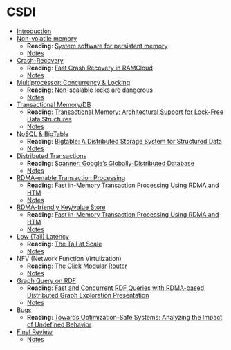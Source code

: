 # CSDI

* [Introduction](slides/lec1-intro&8-important-problems.pdf)
* [Non-volatile memory](slides/lec2-NVM.pdf)
  * **Reading**:  [System software for persistent memory](http://delivery.acm.org/10.1145/2600000/2592814/a15-dulloor.pdf?ip=202.120.40.86&id=2592814&acc=ACTIVE%20SERVICE&key=BF85BBA5741FDC6E%2E17676C47DFB149BF%2E4D4702B0C3E38B35%2E4D4702B0C3E38B35&__acm__=1559269462_5c2491574f8858e1e91f7557f2c91751)
  * [Notes](notes/nvm.md)
* [Crash-Recovery](slides/lec3-RAMCloud.pdf)
  * **Reading**: [Fast Crash Recovery in RAMCloud](http://www.scs.stanford.edu/~rumble/papers/ramcloud_sosp2011.pdf)
  * [Notes](notes/ramcloud.md)
* [Multiprocessor: Concurrency & Locking](slides/lec4-multiprocessor-scalability.pdf)
  * **Reading**: [Non-scalable locks are dangerous](https://people.csail.mit.edu/nickolai/papers/boyd-wickizer-locks.pdf)
  * [Notes](notes/scalable-locking.md)
* [Transactional Memory/DB](slides/lec5-transactional-memory.pdf)
  * **Reading**: [Transactional Memory: Architectural Support for Lock-Free Data Structures](http://cs.brown.edu/~mph/HerlihyM93/herlihy93transactional.pdf)
  * [Notes](notes/transaction-memory.md)
* [NoSQL & BigTable](slides/lec6-NoSQL-Distributed-Systems.pdf)
  * **Reading**: [Bigtable: A Distributed Storage System for Structured Data](https://static.googleusercontent.com/media/research.google.com/zh-CN//archive/bigtable-osdi06.pdf)
  * [Notes](notes/nosql.md)
* [Distributed Transactions](slides/lec8-dtx.pdf)
  * **Reading**: [Spanner: Google’s Globally-Distributed Database](https://www.usenix.org/system/files/conference/osdi12/osdi12-final-16.pdf)
  * [Notes](notes/dtx.md)
* [RDMA-enable Transaction Processing](slides/lec9-drtm-tx.pdf)
  * **Reading**: [Fast in-Memory Transaction Processing Using RDMA and HTM](https://ipads.se.sjtu.edu.cn/_media/publications/drtm-sosp15.pdf)
  * [Notes](notes/rdma.md)
* [RDMA-friendly Key/value Store](slides/lec10-rdma-kvs.pdf)
  * **Reading**: [Fast in-Memory Transaction Processing Using RDMA and HTM](https://ipads.se.sjtu.edu.cn/_media/publications/drtm-sosp15.pdf)
  * [Notes](notes/rdma.md#memory-storage)
* [Low (Tail) Latency](slides/lec11-tail-latency.pdf)
  * **Reading**: [The Tail at Scale](https://cseweb.ucsd.edu/~gmporter/classes/fa17/cse124/post/schedule/p74-dean.pdf)
  * [Notes](notes/tail-latency.md)
* NFV (Network Function Virtulization)
  * **Reading**: [The Click Modular Router](https://pdos.csail.mit.edu/papers/click:tocs00/paper.pdf)
  * [Notes](notes/nfv.md)
* [Graph Query on RDF](slides/lec13-gquery.pdf)
  * **Reading**: [Fast and Concurrent RDF Queries with RDMA-based Distributed Graph Exploration Presentation](https://www.usenix.org/system/files/conference/osdi16/osdi16-shi.pdf)
  * [Notes](notes/graph-query.md)
* [Bugs](slides/lec14-bugs.pdf)
  * **Reading**: [Towards Optimization-Safe Systems: Analyzing the Impact of Undefined Behavior](https://people.csail.mit.edu/nickolai/papers/wang-stack.pdf)
* [Final Review](slides/lec16-review.pdf)
  * [Notes](notes/final.md)


